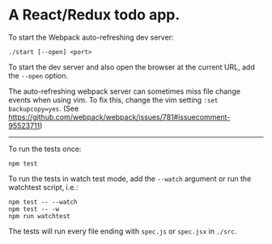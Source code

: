 # A React/Redux todo app.

To start the Webpack auto-refreshing dev server:
```
./start [--open] <port>
```
To start the dev server and also open the browser at the current URL, add the
`--open` option.

The auto-refreshing webpack server can sometimes miss file change events when
using vim. To fix this, change the vim setting `:set backupcopy=yes`.
(See <https://github.com/webpack/webpack/issues/781#issuecomment-95523711>)

------
To run the tests once:
```
npm test
```

To run the tests in watch test mode, add the `--watch` argument or run the
watchtest script, i.e.:
```
npm test -- --watch
npm test -- -w
npm run watchtest
```

The tests will run every file ending with `spec.js` or `spec.jsx` in `./src`.

